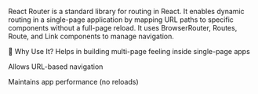 
React Router is a standard library for routing in React. 
It enables dynamic routing in a single-page application by mapping URL paths to specific components without a full-page reload. 
It uses BrowserRouter, Routes, Route, and Link components to manage navigation.


🧠 Why Use It?
Helps in building multi-page feeling inside single-page apps

Allows URL-based navigation

Maintains app performance (no reloads)

